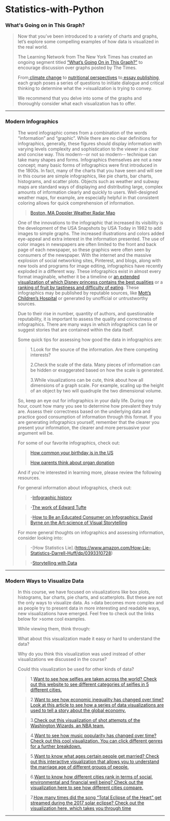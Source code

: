 # Statistics-with-Python




### What's Going on in This Graph?
>Now that you’ve been introduced to a variety of charts and graphs, let’s explore some compelling examples of how data is visualized in the real world.
>
>The Learning Network from The New York Times has created an ongoing segment titled [“What’s Going On in This Graph?”](https://www.nytimes.com/column/whats-going-on-in-this-graph) to encourage discussion over graphs posted by The Times.
>
>From[ climate change](https://www.nytimes.com/interactive/2018/05/03/learning/08WGOITGraphLN.html) to [nutritional perspectives](https://www.nytimes.com/2017/10/09/learning/whats-going-on-in-this-graph-oct-10-2017.html) to[ essay publishing](https://www.nytimes.com/interactive/2018/02/08/learning/13WGOITGraphLN.html), each graph poses a series of questions to initiate dialogue and critical thinking to determine what the >visualization is trying to convey.
>
>We recommend that you delve into some of the graphs and thoroughly consider what each visualization has to offer. 
---
### Modern Infographics
>The word infographic comes from a combination of the words “information” and “graphic”. 
> While there are no clear definitions for infographics, generally, these figures should display information with varying levels complexity and sophistication
>  to the viewer in a clear and concise way.
> This modern--or not so modern-- technique can take many shapes and forms.  Infographics themselves are not a new concept; many basic 
> forms of infographics were first introduced in the 1800s.  In fact, many of the charts that you have seen and will see in this course are simple infographics, like pie charts, bar charts, histograms, and scatter plots.   Objects such as weather and subway maps are standard ways of displaying and distributing large,
> complex amounts of information clearly and quickly to users.  Well-designed weather maps, for example, are especially helpful in that
> consistent coloring allows for quick comprehension of information.
>>[Boston, MA Doppler Weather Radar Map ](https://www.flickr.com/photos/ursonate/8140171988)
>
>One of the innovations to the infographic that increased its visibility is the development of the USA Snapshots by USA Today in
> 1982 to add images to simple graphs.  The increased illustrations and colors added eye-appeal and extra interest in the information presented.
>   The use of color images in newspapers are often limited to the front and back page of each newspaper, so these graphics were often seen by 
>   consumers of the newspaper.
>With the internet and the massive explosion of social networking sites, Pinterest, and blogs, along with new tools and programs for image editing,
> infographics have recently exploded in a different way.  These infographics exist in almost every format imaginable, whether it be a timeline or 
>[ an extended visualization of which Disney princess contains the best qualities](https://www.dorkly.com/post/72753/which-fictional-princess-is-best) or a [ranking of fruit by tastiness and difficulty of eating](https://xkcd.com/388/).  These
>  infographics may be published by reputable sources, like [Mott’s Children’s Hospital](https://mottpoll.org/infographics) or generated by unofficial or untrustworthy sources.
>
>
>Due to their rise in number, quantity of authors, and questionable reputability, it is important to assess the quality and correctness of infographics.
> There are many ways in which infographics can lie or suggest stories that are contained within the data itself. 
>
>Some quick tips for assessing how good the data in infographics are:
>
>>1.Look for the source of the information.  Are there competing interests?
>>
>>2.Check the scale of the data. Many pieces of information can be hidden or exaggerated based on how the scale is generated.
>>
>>3.While visualizations can be cute, think about how all dimensions of a graph scale.  For example, scaling up the height of an object by two will quadruple the two dimensional volume.
>
>So, keep an eye out for infographics in your daily life.  During one hour, count how many you see to determine how prevalent they truly are.
>  Assess their correctness based on the underlying data and practice good consumption of information through this format. If you are generating 
>  infographics yourself, remember that the clearer you present your information, the clearer and more persuasive your argument will be.
>
>For some of our favorite infographics, check out:
>>
>>[How common your birthday is in the US](http://thedailyviz.com/2016/09/17/how-common-is-your-birthday-dailyviz/)
>>
>>[How parents think about organ donation](https://mottpoll.org/infographics/2091)
>>
>And if you're interested in learning more, please review the following resources.
>
>For general information about infographics, check out:
>
>>-[Infographic history](https://www.smithsonianmag.com/history/surprising-history-infographic-180959563/)
>
>>-[The work of Edward Tufte](https://www.edwardtufte.com/tufte/)
>
>>-[How to Be an Educated Consumer on Infographics: David Byrne on the Art-science of Visual Storytelling](https://www.brainpickings.org/index.php/2013/10/08/best-american-infographics-david-byrne/)
>
>For more general thoughts on infographics and assessing information, consider looking into:
>
>>-[How Statistics Lie].(https://www.amazon.com/How-Lie-Statistics-Darrell-Huff/dp/0393310728)
>
>>-[Storytelling with Data](http://www.storytellingwithdata.com/)
>
---
### Modern Ways to Visualize Data
>In this course, we have focused on visualizations like box plots, histograms, bar charts, pie charts, and scatterplots. But these are not the only ways to visualize data. As >data becomes more complex and as people try to present data in more interesting and readable ways, new visualizations have emerged. Feel free to check out the links below for >some cool examples.
>
>While viewing them, think through:
>
>What about this visualization made it easy or hard to understand the data?
>
>Why do you think this visualization was used instead of other visualizations we discussed in the course?
>
>Could this visualization be used for other kinds of data?
>
>>1.[Want to see how selfies are taken across the world? Check out this website to see different categories of selfies in 5 different cities.](http://selfiecity.net/selfiexploratory/)
>
>>2.[Want to see how economic inequality has changed over time? Look at this article to see how a series of data visualizations are used to tell a story about the global economy.](https://ourworldindata.org/income-inequality)
>
>>3.[Check out this visualization of shot attempts of the Washington Wizards, an NBA team.](https://www.washingtonpost.com/wp-srv/special/sports/wizards-shooting-stars/)
>
>>4.[Want to see how music popularity has changed over time? Check out this cool visualization. You can click different genres for a further breakdown.](https://music-timeline.appspot.com/#)
>
>>5.[Want to know what ages certain people get married? Check out this interactive visualization that allows you to understand the marriage age of different groups of people.](https://flowingdata.com/2016/03/03/marrying-age/)
>
>>6.[Want to know how different cities rank in terms of social, environmental and financial well being? Check out the visualization here to see how different cities compare.](https://www.nationalgeographic.com/environment/urban-expeditions/green-buildings/sustainable-cities-graphic-urban-expeditions/)
>
>>7.[How many times did the song “Total Eclipse of the Heart” get streamed during the 2017 solar eclipse? Check out the visualization here, which takes you through time](https://insights.spotify.com/tw/2017/08/24/data-viz-total-eclipse-of-the-heart-follows-the-eclipse/)
---
[]()
[]()
[]()
[]()
[]()
[]()
[]()
[]()
[]()
[]()
[]()
[]()

